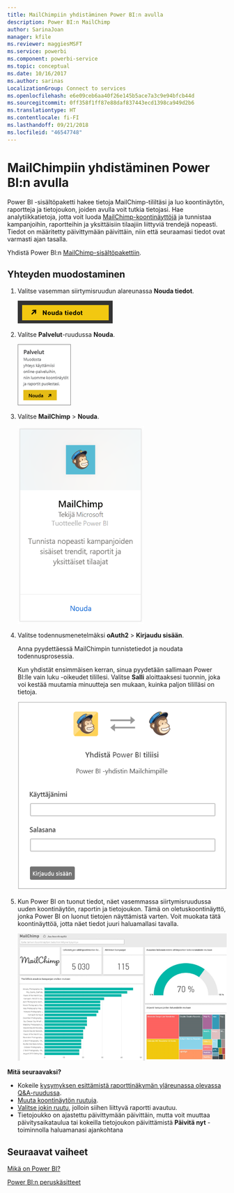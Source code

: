 ```yaml
---
title: MailChimpiin yhdistäminen Power BI:n avulla
description: Power BI:n MailChimp
author: SarinaJoan
manager: kfile
ms.reviewer: maggiesMSFT
ms.service: powerbi
ms.component: powerbi-service
ms.topic: conceptual
ms.date: 10/16/2017
ms.author: sarinas
LocalizationGroup: Connect to services
ms.openlocfilehash: e6e09ceb6aa40f26e145b5ace7a3c9e94bfcb44d
ms.sourcegitcommit: 0ff358f1ff87e88daf837443ecd1398ca949d2b6
ms.translationtype: HT
ms.contentlocale: fi-FI
ms.lasthandoff: 09/21/2018
ms.locfileid: "46547748"
---
```

# <a name="connect-to-mailchimp-with-power-bi"></a>MailChimpiin yhdistäminen Power BI:n avulla
Power BI -sisältöpaketti hakee tietoja MailChimp-tililtäsi ja luo koontinäytön, raportteja ja tietojoukon, joiden avulla voit tutkia tietojasi. Hae analytiikkatietoja, jotta voit luoda [MailChimp-koontinäyttöjä](https://powerbi.microsoft.com/integrations/mailchimp) ja tunnistaa kampanjoihin, raportteihin ja yksittäisiin tilaajiin liittyviä trendejä nopeasti. Tiedot on määritetty päivittymään päivittäin, niin että seuraamasi tiedot ovat varmasti ajan tasalla.

Yhdistä Power BI:n [MailChimp-sisältöpakettiin](https://app.powerbi.com/getdata/services/mailchimp).

## <a name="how-to-connect"></a>Yhteyden muodostaminen
1. Valitse vasemman siirtymisruudun alareunassa **Nouda tiedot**.
   
    ![](media/service-connect-to-mailchimp/pbi_getdata.png)
2. Valitse **Palvelut**-ruudussa **Nouda**.
   
   ![](media/service-connect-to-mailchimp/pbi_getservices.png)
3. Valitse **MailChimp** \> **Nouda**.
   
   ![](media/service-connect-to-mailchimp/mailchimp.png)
4. Valitse todennusmenetelmäksi **oAuth2** \> **Kirjaudu sisään**.
   
    Anna pyydettäessä MailChimpin tunnistetiedot ja noudata todennusprosessia.
   
    Kun yhdistät ensimmäisen kerran, sinua pyydetään sallimaan Power BI:lle vain luku -oikeudet tilillesi. Valitse **Salli** aloittaaksesi tuonnin, joka voi kestää muutamia minuutteja sen mukaan, kuinka paljon tililläsi on tietoja.
   
    ![](media/service-connect-to-mailchimp/allow.png)
5. Kun Power BI on tuonut tiedot, näet vasemmassa siirtymisruudussa uuden koontinäytön, raportin ja tietojoukon. Tämä on oletuskoontinäyttö, jonka Power BI on luonut tietojen näyttämistä varten. Voit muokata tätä koontinäyttöä, jotta näet tiedot juuri haluamallasi tavalla.
   
   ![](media/service-connect-to-mailchimp/pbi_mailchimpnewdash.png)

**Mitä seuraavaksi?**

* Kokeile [kysymyksen esittämistä raporttinäkymän yläreunassa olevassa Q&A-ruudussa](consumer/end-user-q-and-a.md).
* [Muuta koontinäytön ruutuja](service-dashboard-edit-tile.md).
* [Valitse jokin ruutu](consumer/end-user-tiles.md), jolloin siihen liittyvä raportti avautuu.
* Tietojoukko on ajastettu päivittymään päivittäin, mutta voit muuttaa päivitysaikataulua tai kokeilla tietojoukon päivittämistä **Päivitä nyt** -toiminnolla haluamanasi ajankohtana

## <a name="next-steps"></a>Seuraavat vaiheet
[Mikä on Power BI?](power-bi-overview.md)

[Power BI:n peruskäsitteet](consumer/end-user-basic-concepts.md)

